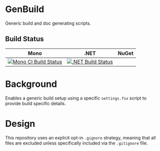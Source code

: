 # GenBuild
Generic build and doc generating scripts.

## Build Status

Mono | .NET | NuGet|
---- | ---- | ---- |
[![Mono CI Build Status](https://img.shields.io/travis/halcwb/GenBuild/master.svg)](https://travis-ci.org/halcwb/GenBuild) | [![.NET Build Status](https://img.shields.io/appveyor/ci/halcwb/GenBuild/master.svg)](https://ci.appveyor.com/project/halcwb/GenBuild)


# Background
Enables a generic build setup using a specific `settings.fsx` script to provide build specific details.

# Design
This repository uses an explicit opt-in `.gignore` strategy, meaning that all files are excluded unless specifically included via the `.gitignore` file.
